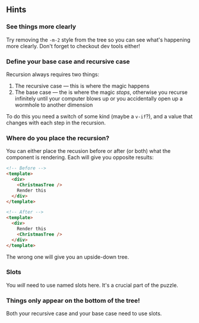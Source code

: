 ## Hints

### See things more clearly

Try removing the `-m-2` style from the tree so you can see what's happening more clearly. Don't forget to checkout dev tools either!

### Define your base case and recursive case

Recursion always requires two things:

1. The recursive case — this is where the magic happens
2. The base case — the is where the magic _stops_, otherwise you recurse infinitely until your computer blows up or you accidentally open up a wormhole to another dimension

To do this you need a switch of some kind (maybe a `v-if`?), and a value that changes with each step in the recursion.

### Where do you place the recursion?

You can either place the recusion before or after (or both) what the component is rendering. Each will give you opposite results:

```html
<!-- Before -->
<template>
  <div>
    <ChristmasTree />
    Render this
  </div>
</template>
```

```html
<!-- After -->
<template>
  <div>
    Render this
    <ChristmasTree />
  </div>
</template>
```

The wrong one will give you an upside-down tree.

### Slots

You _will_ need to use named slots here. It's a crucial part of the puzzle.

### Things only appear on the bottom of the tree!

Both your recursive case and your base case need to use slots.
